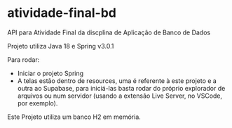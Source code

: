 # atividade-final-bd
API para Atividade Final da discplina de Aplicação de Banco de Dados

Projeto utiliza Java 18 e Spring v3.0.1

Para rodar:

- Iniciar o projeto Spring
- A telas estão dentro de resources, uma é referente à este projeto e a outra ao Supabase, para iniciá-las basta rodar do próprio explorador de arquivos ou num servidor (usando a extensão Live Server, no VSCode, por exemplo).

Este Projeto utiliza um banco H2 em memória.
